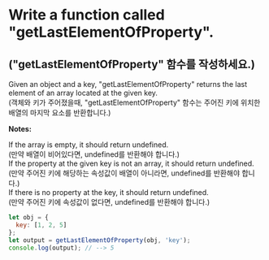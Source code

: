 # Write a function called "getLastElementOfProperty".

## ("getLastElementOfProperty" 함수를 작성하세요.)

Given an object and a key, "getLastElementOfProperty" returns the last element of an array located at the given key.  
(객체와 키가 주어졌을때, "getLastElementOfProperty" 함수는 주어진 키에 위치한 배열의 마지막 요소를 반환합니다.)

**Notes:**

If the array is empty, it should return undefined.  
(만약 배열이 비어있다면, undefined를 반환해야 합니다.)  
If the property at the given key is not an array, it should return undefined.  
(만약 주어진 키에 해당하는 속성값이 배열이 아니라면, undefined를 반환해야 합니다.)  
If there is no property at the key, it should return undefined.  
(만약 주어진 키에 속성값이 없다면, undefined를 반환해야 합니다.)  

```js
let obj = {
  key: [1, 2, 5]
};
let output = getLastElementOfProperty(obj, 'key');
console.log(output); // --> 5
```